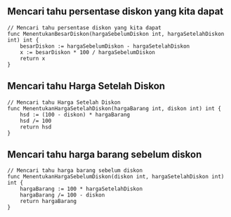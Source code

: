 ## Mencari tahu persentase diskon yang kita dapat
``` golang
// Mencari tahu persentase diskon yang kita dapat
func MenentukanBesarDiskon(hargaSebelumDiskon int, hargaSetelahDiskon int) int {
	besarDiskon := hargaSebelumDiskon - hargaSetelahDiskon
	x := besarDiskon * 100 / hargaSebelumDiskon
	return x
}
```

## Mencari tahu Harga Setelah Diskon
``` golang
// Mencari tahu Harga Setelah Diskon
func MenentukanHargaSetelahDiskon(hargaBarang int, diskon int) int {
	hsd := (100 - diskon) * hargaBarang
	hsd /= 100
	return hsd
}
```

## Mencari tahu harga barang sebelum diskon
``` golang
// Mencari tahu harga barang sebelum diskon
func MenentukanHargaSebelumDiskon(diskon int, hargaSetelahDiskon int) int {
	hargaBarang := 100 * hargaSetelahDiskon
	hargaBarang /= 100 - diskon
	return hargaBarang
}
```




